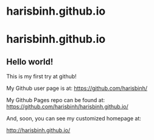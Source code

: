 # harisbinh.github.io

harisbinh.github.io
====================

## Hello world!

This is my first try at github!

My Github user page is at: 
https://github.com/harisbinh/

My Github Pages repo can be found at:  
https://github.com/harisbinh/harisbinh.github.io/

And, soon, you can see my customized homepage at:

http://harisbinh.github.io/
